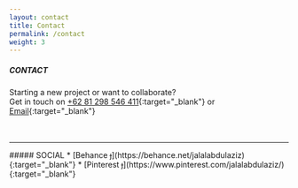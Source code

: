 ```yaml
---
layout: contact
title: Contact
permalink: /contact
weight: 3
---
```


##### CONTACT
Starting a new project or want to collaborate?
<br>Get in touch on [+62 81 298 546 411](https://api.whatsapp.com/send?phone=6281298546411){:target="_blank"} or [Email](mailto:jalalabdulaziz@gmail.com){:target="_blank"}
<br>
<br>
<br>
<hr class="separator">
##### SOCIAL
* [Behance ︎](https://behance.net/jalalabdulaziz){:target="_blank"}
* [Pinterest ︎](https://www.pinterest.com/jalalabdulaziz/){:target="_blank"}